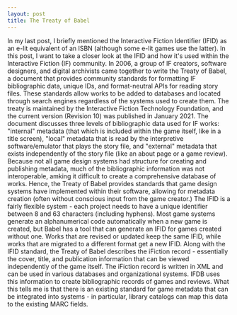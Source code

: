 ```yaml
---
layout: post
title: The Treaty of Babel
---
```


In my last post, I briefly mentioned the Interactive Fiction Identifier (IFID) as an e-lit equivalent of an ISBN (although some e-lit games use the latter). In this post, I want to take a closer look at the IFID and how it's used within the Interactive Fiction (IF) community.
In 2006, a group of IF creators, software designers, and digital archivists came together to write the Treaty of Babel, a document that provides community standards for formatting IF bibliographic data, unique IDs, and format-neutral APIs for reading story files. These standards allow works to be added to databases and located through search engines regardless of the systems used to create them. The treaty is maintained by the Interactive Fiction Technology Foundation, and the current version (Revision 10) was published in January 2021.
The document discusses three levels of bibliographic data used for IF works: "internal" metadata (that which is included within the game itself, like in a title screen), "local" metadata that is read by the interpretive software/emulator that plays the story file, and "external" metadata that exists independently of the story file (like an about page or a game review). Because not all game design systems had structure for creating and publishing metadata, much of the bibliographic information was not interoperable, amking it difficult to create a comprehensive database of works. Hence, the Treaty of Babel provides standards that game design systems have implemented within their software, allowing for metadata creation (often without conscious input from the game creator.) 
The IFID is a fairly flexible system - each project needs to have a unique identifier between 8 and 63 characters (including hyphens). Most game systems generate an alphanumerical code automatically when a new game is created, but Babel has a tool that can generate an IFID for games created without one. Works that are revised or updated keep the same IFID, while works that are migrated to a different format get a new IFID. 
Along with the IFID standard, the Treaty of Babel describes the iFiction record - essentially the cover, title, and publication information that can be viewed independently of the game itself. The iFiction record is written in XML and can be used in various databases and organizational systems. IFDB uses this information to create bibliographic records of games and reviews.
What this tells me is that there is an existing standard for game metadata that can be integrated into systems - in particular, library catalogs can map this data to the existing MARC fields. 
